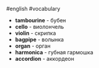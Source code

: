 #english #vocabulary 
- **tambourine** - бубен
- **cello** - виолончель
- **violin** - скрипка
- **bagpipe** - волынка
- **organ**  - орган
- **harmonica** - губная гармошка
- **accordion** - аккордеон